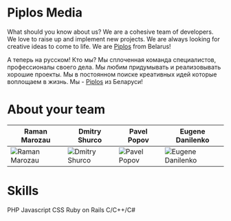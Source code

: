 Piplos Media
================
What should you know about us? We are a cohesive team of developers. We love to raise up and implement new projects. We are always looking for creative ideas to come to life. We are [Piplos](http://piplos-media.com/) from Belarus!

А теперь на русском!
Кто мы? Мы сплоченная команда специалистов, профессионалы своего дела. Мы любим придумывать и реализовывать хорошие проекты. Мы в постоянном поиске креативных идей которые воплощаем в жизнь. Мы - [Piplos](http://piplos.by/) из Беларуси!


About your team
===========================

| Raman Marozau | Dmitry Shurco | Pavel Popov | Eugene Danilenko
|--- |--- |--- |---
| ![Raman Marozau](http://piplos.by/hackaton/marozau.jpg) | ![Dmitry Shurco](http://piplos.by/hackaton/shurco.jpg) | ![Pavel Popov](http://piplos.by/hackaton/popov.jpg) | ![Eugene Danilenko](http://piplos.by/hackaton/danilenko.jpg) |


Skills
======
PHP
Javascript
CSS
Ruby on Rails
C/C++/C#
